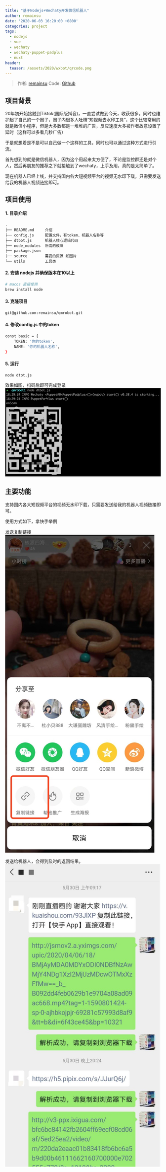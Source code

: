 ```yaml
---
title: "基于Nodejs+Wechaty开发微信机器人"
author: remainsu
date: '2020-06-03 16:20:00 +0800'
categories: project
tags:
  - nodejs
  - vue
  - wechaty
  - wechaty-puppet-padplus
  - nuxt
header:
  teaser: /assets/2020/wxbot/qrcode.png 
---
```


<!-- markdownlint-disable -->
> 作者: [remainsu](https://github.com/remainsu)
> Code: [Github](https://github.com/remainsu/qmrobot)

## 项目背景

20年初开始接触到Tiktok(国际版抖音)，一直尝试做到今天，收获很多。同时也维护起了自己的一个圈子，圈子内很多人吐槽“短视频去水印工具”，这个比较常用的就是微信小程序，但是大多数都是一堆堆的广告，反应速度大多被作者故意设置了延时（这样可以多看几秒广告）

于是就想着是不是可以自己做一个这样的工具，同时也可以通过这种方式进行引流。

首先想到的就是微信机器人，因为这个用起来太方便了，不论是监控群还是对个人，然后再朋友的推荐之下就接触到了wechaty，上手及用，真的是太简单了。

现在机器人已经上线，并支持国内各大短视频平台的视频无水印下载，只需要发送给我的机器人视频链接即可。

## 项目使用

#### 1. 目录介绍

```
.
├── README.md     介绍
├── config.js     配置文件，有token、机器人名称等
├── dtbot.js      机器人核心逻辑代码
├── node_modules  所需的模块
├── package.json  
├── source        需要的资源 如图片
└── utils         工具类
```

#### 2. 安装 nodejs 并确保版本在10以上

```sh
# macos 直接使用
brew install node
```

#### 3. 克隆项目

```sh
git@github.com:remainsu/qmrobot.git 
```

#### 4. 修改config.js 中的token

```sh
const basic = {
    TOKEN: '你的token',
    NAME: '你的机器人名称',
}
```

#### 5. 运行
```sh
node dtot.js
```

效果如图，扫码后即可完成登录
![演示图片](/assets/2020/mqbot/denglu.png)

## 主要功能

支持国内各大短视频平台的视频无水印下载，只需要发送给我的机器人视频链接即可。

使用方式如下，拿快手举例

发送复制链接
![演示图片](/assets/2020/mqbot/fasong.jpg)

发送给机器人，会得到及时的返回结果。
![演示图片](/assets/2020/mqbot/wancheng.jpg)





